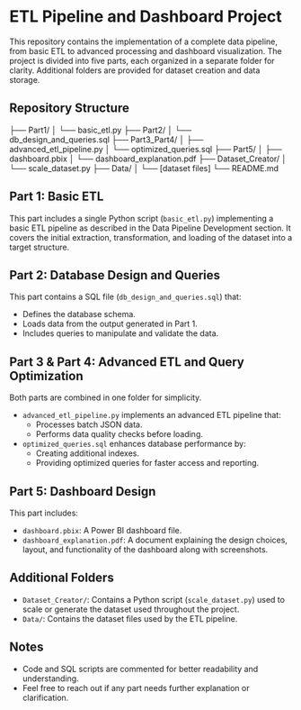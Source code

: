 # ETL Pipeline and Dashboard Project

This repository contains the implementation of a complete data pipeline, from basic ETL to advanced processing and dashboard visualization. The project is divided into five parts, each organized in a separate folder for clarity. Additional folders are provided for dataset creation and data storage.

## Repository Structure

├── Part1/
│   └── basic_etl.py
├── Part2/
│   └── db_design_and_queries.sql
├── Part3_Part4/
│   ├── advanced_etl_pipeline.py
│   └── optimized_queries.sql
├── Part5/
│   ├── dashboard.pbix
│   └── dashboard_explanation.pdf
├── Dataset_Creator/
│   └── scale_dataset.py
├── Data/
│   └── [dataset files]
└── README.md

## Part 1: Basic ETL

This part includes a single Python script (`basic_etl.py`) implementing a basic ETL pipeline as described in the Data Pipeline Development section. It covers the initial extraction, transformation, and loading of the dataset into a target structure.

## Part 2: Database Design and Queries

This part contains a SQL file (`db_design_and_queries.sql`) that:

- Defines the database schema.
- Loads data from the output generated in Part 1.
- Includes queries to manipulate and validate the data.

## Part 3 & Part 4: Advanced ETL and Query Optimization

Both parts are combined in one folder for simplicity.

- `advanced_etl_pipeline.py` implements an advanced ETL pipeline that:
  - Processes batch JSON data.
  - Performs data quality checks before loading.
- `optimized_queries.sql` enhances database performance by:
  - Creating additional indexes.
  - Providing optimized queries for faster access and reporting.

## Part 5: Dashboard Design

This part includes:

- `dashboard.pbix`: A Power BI dashboard file.
- `dashboard_explanation.pdf`: A document explaining the design choices, layout, and functionality of the dashboard along with screenshots.

## Additional Folders

- `Dataset_Creator/`: Contains a Python script (`scale_dataset.py`) used to scale or generate the dataset used throughout the project.
- `Data/`: Contains the dataset files used by the ETL pipeline.

## Notes

- Code and SQL scripts are commented for better readability and understanding.
- Feel free to reach out if any part needs further explanation or clarification.
